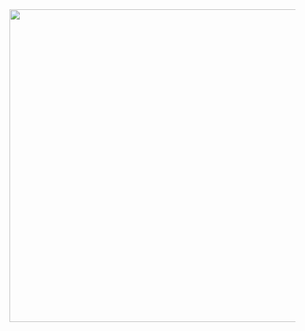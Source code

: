 <div align="center">
  <img src="https://github.com/user-attachments/assets/e70ec6c5-d30a-4f13-9a46-e5ab4934ed59" width="650" height="550">
</div>
